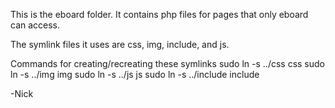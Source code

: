 This is the eboard folder. It contains php files for pages that only eboard can access.

The symlink files it uses are css, img, include, and js.

Commands for creating/recreating these symlinks
sudo ln -s ../css css
sudo ln -s ../img img
sudo ln -s ../js js 
sudo ln -s ../include include

-Nick
